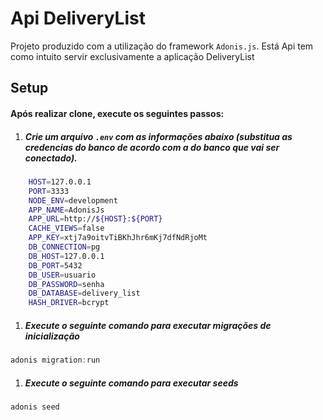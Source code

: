 # Api DeliveryList

Projeto produzido com a utilização do framework `Adonis.js`.
Está Api tem como intuito servir exclusivamente a aplicação DeliveryList


## Setup

#### Após realizar clone, execute os seguintes passos:

1. ##### Crie um arquivo  `.env` com as informações abaixo (substitua as credencias do banco de acordo com a do banco que vai ser conectado).
```bash
    HOST=127.0.0.1
    PORT=3333
    NODE_ENV=development
    APP_NAME=AdonisJs
    APP_URL=http://${HOST}:${PORT}
    CACHE_VIEWS=false
    APP_KEY=xtj7a9oitvTiBKhJhr6mKj7dfNdRjoMt
    DB_CONNECTION=pg
    DB_HOST=127.0.0.1
    DB_PORT=5432
    DB_USER=usuario
    DB_PASSWORD=senha
    DB_DATABASE=delivery_list
    HASH_DRIVER=bcrypt
```

1. ##### Execute o seguinte comando para executar migrações de inicialização

```js
adonis migration:run
```

1. ##### Execute o seguinte comando para executar seeds

```js
adonis seed
```


